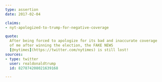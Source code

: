 ```yaml
---
type: assertion
date: 2017-02-04

claims:
- nyt-apologized-to-trump-for-negative-coverage

quote:
  After being forced to apologize for its bad and inaccurate coverage
  of me after winning the election, the FAKE NEWS
  [@nytimes](https://twitter.com/nytimes) is still lost!
sources:
- type: twitter
  user: realdonaldtrump
  id: 827874208021639168

---
```

